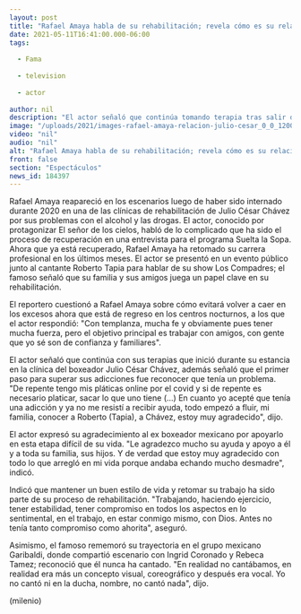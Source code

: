 ```yaml
---
layout: post
title: "Rafael Amaya habla de su rehabilitación; revela cómo es su relación con Julio César Chávez"
date: 2021-05-11T16:41:00.000-06:00
tags:
  
  - Fama
  
  - television
  
  - actor
  
author: nil
description: "El actor señaló que continúa tomando terapia tras salir de la clínica de rehabilitación del ex boxeador mexicano. "
image: "/uploads/2021/images-rafael-amaya-relacion-julio-cesar_0_0_1200_747.jpg"
video: "nil"
audio: "nil"
alt: "Rafael Amaya habla de su rehabilitación; revela cómo es su relación con Julio César Chávez"
front: false
section: "Espectáculos"
news_id: 184397
---
```


Rafael Amaya reapareció en los escenarios luego de haber sido internado durante 2020 en una de las clínicas de rehabilitación de Julio César Chávez por sus problemas con el alcohol y las drogas. El actor, conocido por protagonizar El señor de los cielos, habló de lo complicado que ha sido el proceso de recuperación en una entrevista para el programa Suelta la Sopa. Ahora que ya está recuperado, Rafael Amaya ha retomado su carrera profesional en los últimos meses. El actor se presentó en un evento público junto al cantante Roberto Tapia para hablar de su show Los Compadres; el famoso señaló que su familia y sus amigos juega un papel clave en su rehabilitación.  

El reportero cuestionó a Rafael Amaya sobre cómo evitará volver a caer en los excesos ahora que está de regreso en los centros nocturnos, a los que el actor respondió: "Con templanza, mucha fe y obviamente pues tener mucha fuerza, pero el objetivo principal es trabajar con amigos, con gente que yo sé son de confianza y familiares".  

El actor señaló que continúa con sus terapias que inició durante su estancia en la clínica del boxeador Julio César Chávez, además señaló que el primer paso para superar sus adicciones fue reconocer que tenía un problema.  "De repente tengo mis pláticas online por el covid y si de repente es necesario platicar, sacar lo que uno tiene (...) En cuanto yo acepté que tenía una adicción y ya no me resistí a recibir ayuda, todo empezó a fluir, mi familia, conocer a Roberto (Tapia), a Chávez, estoy muy agradecido", dijo.  

El actor expresó su agradecimiento al ex boxeador mexicano por apoyarlo en esta etapa difícil de su vida. "Le agradezco mucho su ayuda y apoyo a él y a toda su familia, sus hijos. Y de verdad que estoy muy agradecido con todo lo que arregló en mi vida porque andaba echando mucho desmadre", indicó.

Indicó que mantener un buen estilo de vida y retomar su trabajo ha sido parte de su proceso de rehabilitación. "Trabajando, haciendo ejercicio, tener estabilidad, tener compromiso en todos los aspectos en lo sentimental, en el trabajo, en estar conmigo mismo, con Dios. Antes no tenía tanto compromiso como ahorita", aseguró.  

Asimismo, el famoso rememoró su trayectoria en el grupo mexicano Garibaldi, donde compartió escenario con Ingrid Coronado y Rebeca Tamez; reconoció que él nunca ha cantado.  "En realidad no cantábamos, en realidad era más un concepto visual, coreográfico y después era vocal. Yo no cantó ni en la ducha, nombre, no cantó nada", dijo.  

(milenio)